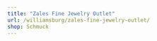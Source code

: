 ```yaml
---
title: "Zales Fine Jewelry Outlet"
url: /williamsburg/zales-fine-jewelry-outlet/
shop: Schmuck
---
```

